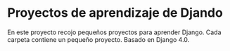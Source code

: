 # Proyectos de aprendizaje de Djando

En este proyecto recojo pequeños proyectos para aprender Django.
Cada carpeta contiene un pequeño proyecto.
Basado en Django 4.0.
